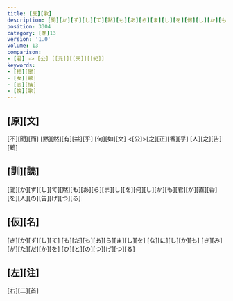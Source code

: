 ```yaml
---
title: [反][歌]
description: [聞][か][ず][し][て][黙][も][あ][ら][ま][し][を][何][し][か][も][君][が][直][香][を][人][の][告][げ][つ][る]
position: 3304
category: [巻]13
version: '1.0'
volume: 13
comparison:
- [君] -> [公] [[元]][[天]][[紀]]
keywords:
- [相][聞]
- [女][歌]
- [恋][情]
- [挽][歌]
---
```


## [原][文]

[不][聞][而] [黙][然][有][益][乎] [何][如][文] <[公]>[之][正][香][乎] [人][之][告][鶴]

## [訓][読]

[聞][か][ず][し][て][黙][も][あ][ら][ま][し][を][何][し][か][も][君][が][直][香][を][人][の][告][げ][つ][る]

## [仮][名]

[き][か][ず][し][て] [も][だ][も][あ][ら][ま][し][を] [な][に][し][か][も] [き][み][が][た][だ][か][を] [ひ][と][の][つ][げ][つ][る]

## [左][注]

[右][二][首]
